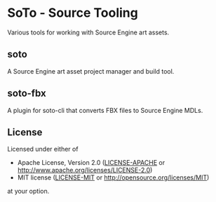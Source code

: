 # SoTo - Source Tooling
Various tools for working with Source Engine art assets.

## soto
A Source Engine art asset project manager and build tool.

## soto-fbx
A plugin for soto-cli that converts FBX files to Source Engine MDLs.

## License
Licensed under either of
 * Apache License, Version 2.0 ([LICENSE-APACHE](LICENSE-APACHE) or http://www.apache.org/licenses/LICENSE-2.0)
 * MIT license ([LICENSE-MIT](LICENSE-MIT) or http://opensource.org/licenses/MIT)

at your option.
